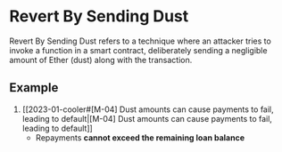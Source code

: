 # Revert By Sending Dust

Revert By Sending Dust refers to a technique where an attacker tries to invoke a function in a smart contract, deliberately sending a negligible amount of Ether (dust) along with the transaction.

## Example

1.  [[2023-01-cooler#[M-04] Dust amounts can cause payments to fail, leading to default|[M-04] Dust amounts can cause payments to fail, leading to default]]
	- Repayments **cannot exceed the remaining loan balance**
